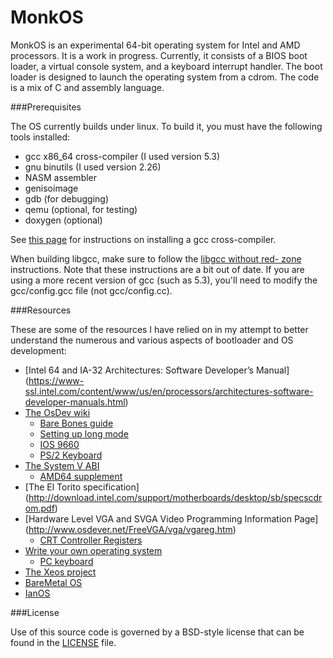 MonkOS
======

MonkOS is an experimental 64-bit operating system for Intel and AMD
processors. It is a work in progress. Currently, it consists of a BIOS boot
loader, a virtual console system, and a keyboard interrupt handler. The boot
loader is designed to launch the operating system from a cdrom. The code
is a mix of C and assembly language.

###Prerequisites

The OS currently builds under linux.  To build it, you must have the following
tools installed:
* gcc x86_64 cross-compiler (I used version 5.3)
* gnu binutils (I used version 2.26)
* NASM assembler
* genisoimage
* gdb (for debugging)
* qemu (optional, for testing)
* doxygen (optional)

See [this page](http://wiki.osdev.org/GCC_Cross-Compiler) for instructions
on installing a gcc cross-compiler.

When building libgcc, make sure to follow the [libgcc without red-
zone](http://wiki.osdev.org/Libgcc_without_red_zone) instructions. Note that
these instructions are a bit out of date. If you are using a more recent
version of gcc (such as 5.3), you'll need to modify the gcc/config.gcc file
(not gcc/config.cc).

###Resources

These are some of the resources I have relied on in my attempt to better
understand the numerous and various aspects of bootloader and OS development:
* [Intel 64 and IA-32 Architectures: Software Developer’s Manual]
  (https://www-ssl.intel.com/content/www/us/en/processors/architectures-software-developer-manuals.html)
* [The OsDev wiki](http://wiki.osdev.org/Main_Page)
  * [Bare Bones guide](http://wiki.osdev.org/Bare_Bones)
  * [Setting up long mode](http://wiki.osdev.org/Setting_Up_Long_Mode)
  * [IOS 9660](http://wiki.osdev.org/ISO_9660)
  * [PS/2 Keyboard](http://wiki.osdev.org/PS2_Keyboard)
* [The System V ABI](http://www.sco.com/developers/gabi/latest/contents.html)
  * [AMD64 supplement](http://www.x86-64.org/documentation/abi.pdf)
* [The El Torito specification]
  (http://download.intel.com/support/motherboards/desktop/sb/specscdrom.pdf)
* [Hardware Level VGA and SVGA Video Programming Information Page]
  (http://www.osdever.net/FreeVGA/vga/vgareg.htm)
  * [CRT Controller Registers](http://www.osdever.net/FreeVGA/vga/crtcreg.htm)
* [Write your own operating system](http://geezer.osdevbrasil.net/osd/index.htm)
  * [PC keyboard](http://geezer.osdevbrasil.net/osd/kbd/index.htm)
* [The Xeos project](https://github.com/macmade/XEOS)
* [BareMetal OS](https://github.com/ReturnInfinity/BareMetal)
* [IanOS](http://www.ijack.org.uk/)

###License

Use of this source code is governed by a BSD-style license that can be found
in the [LICENSE](https://github.com/beevik/MonkOS/blob/master/LICENSE) file.
